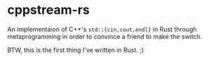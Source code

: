 # cppstream-rs

An implementaion of C++'s `std::{cin,cout,endl}` in Rust through metaprogramming
in order to convince a friend to make the switch.

BTW, this is the first thing I've written in Rust. ;)
